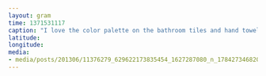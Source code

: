 ```yaml
---
layout: gram
time: 1371531117
caption: "I love the color palette on the bathroom tiles and hand towel at James & Evelyn's place."
latitude: 
longitude: 
media:
- media/posts/201306/11376279_629622173835454_1627287080_n_17842734682000351.jpg
---
```

